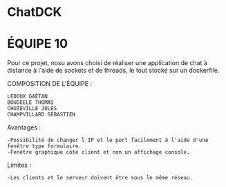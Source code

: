 # ChatDCK

# ÉQUIPE 10

Pour ce projet, nosu avons choisi de réaliser une application de chat à distance à l'aide de sockets et de threads, le tout stocké sur un dockerfile.

COMPOSITION DE L'ÉQUIPE :

    LEDOUX GAËTAN
    BOUDEELE THOMAS
    CHUZEVILLE JULES
    CHAMPVILLARD SÉBASTIEN
    
    
  Avantages :
  
    -Possibilité de changer l'IP et le port facilement à l'aide d'une fenêtre type formulaire.
    -Fenêtre graphique côté client et non un affichage console.

  Limites :
  
    -Les clients et le serveur doivent être sous le même réseau.
